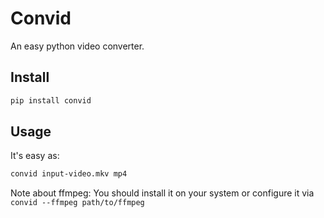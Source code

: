 # Convid

An easy python video converter.

## Install

```sh
pip install convid
```

## Usage

It's easy as:

```sh
convid input-video.mkv mp4
```


Note about ffmpeg: You should install it on your system or configure it via `convid --ffmpeg path/to/ffmpeg`